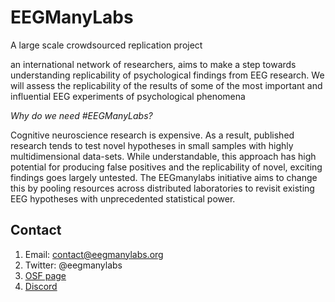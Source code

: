 ---
---

# EEGManyLabs

A large scale crowdsourced replication project

an international network of researchers, aims to make a step towards understanding replicability of psychological findings from EEG research. We will assess the replicability of the results of some of the most important and influential EEG experiments of psychological phenomena
 
*Why do we need #EEGManyLabs?*

Cognitive neuroscience research is expensive. As a result, published research tends to test novel hypotheses in small samples with highly multidimensional data-sets. While understandable, this approach has high potential for producing false positives and the replicability of novel, exciting findings goes largely untested. The EEGmanylabs initiative aims to change this by pooling resources across distributed laboratories to revisit existing EEG hypotheses with unprecedented statistical power.

## Contact

1. Email: contact@eegmanylabs.org
2. Twitter: @eegmanylabs
3. [OSF page](https://osf.io/yb3pq/)
4. [Discord](https://discord.gg/kKNtue4AW7)